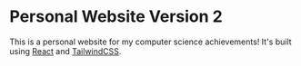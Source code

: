 # Personal Website Version 2

This is a personal website for my computer science achievements! It's built using [React](https://reactjs.org/) and [TailwindCSS](https://tailwindcss.com/).
